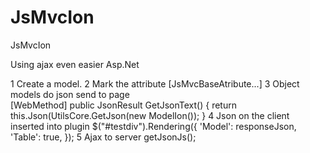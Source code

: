 JsMvcIon
========

JsMvcIon


Using ajax even easier Asp.Net

1 Create a model.
2 Mark the attribute [JsMvcBaseAtribute...]
3 Object models do json send to page  
        [WebMethod]
        public JsonResult GetJsonText()
        {
            return this.Json(UtilsCore.GetJson(new ModelIon()); 
        }
4 Json on the client inserted into  plugin 
         $("#testdiv").Rendering({
                    'Model': responseJson,
                    'Table': true,
          });
5 Ajax to server getJsonJs();
